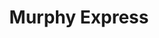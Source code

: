 ---
title: "Murphy Express"
url: /brighton/murphy-express-east-bridge-street/
shop: Lebensmittel
---